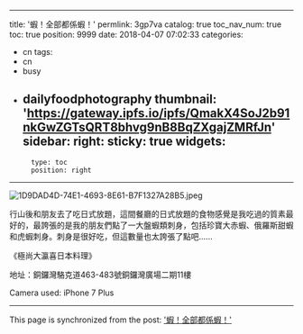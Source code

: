 
---
title: '蝦！全部都係蝦！'
permlink: 3gp7va
catalog: true
toc_nav_num: true
toc: true
position: 9999
date: 2018-04-07 07:02:33
categories:
- cn
tags:
- cn
- busy
- dailyfoodphotography
thumbnail: 'https://gateway.ipfs.io/ipfs/QmakX4SoJ2b91nkGwZGTsQRT8bhvg9nB8BqZXgajZMRfJn'
sidebar:
    right:
        sticky: true
widgets:
    -
        type: toc
        position: right
---



![1D9DAD4D-74E1-4693-8E61-B7F1327A28B5.jpeg](https://gateway.ipfs.io/ipfs/QmakX4SoJ2b91nkGwZGTsQRT8bhvg9nB8BqZXgajZMRfJn)

行山後和朋友去了吃日式放題，這間餐廳的日式放題的食物感覺是我吃過的質素最好的，最誇張的是我的朋友們點了一大盤蝦類刺身，包括珍寶大赤蝦、俄羅斯甜蝦和虎蝦刺身。刺身是很好吃，但這數量也太誇張了點吧......

《極尚大瀛喜日本料理》

地址：銅鑼灣駱克道463-483號銅鑼灣廣場二期11樓

Camera used: iPhone 7 Plus

- - -

This page is synchronized from the post: ['蝦！全部都係蝦！'](https://steemit.com/@htliao/3gp7va)

